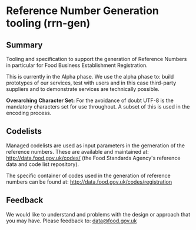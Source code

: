 # Reference Number Generation tooling (rrn-gen)

## Summary
Tooling and specification to support the generation of Reference Numbers in particular for Food Business Establishment Registration. 

This is currently in the Alpha phase.  We use the alpha phase to: build prototypes of our services, test with users and in this case third-party suppliers and to demonstrate services are technically possible.

**Overarching Character Set:** For the avoidance of doubt UTF-8 is the mandatory characters set for use throughout.  A subset of this is used in the encoding process.


## Codelists
Managed codelists are used as input parameters in the gerneration of the reference numbers.  These are available and maintained at: http://data.food.gov.uk/codes/ (the Food Standards Agency's reference data and code list repository).  

The specific container of codes used in the generation of reference numbers can be found at: http://data.food.gov.uk/codes/registration

## Feedback
We would like to understand and problems with the design or approach that you may have.  Please feedback to: data@food.gov.uk 
